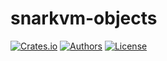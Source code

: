 # snarkvm-objects

[![Crates.io](https://img.shields.io/crates/v/snarkvm-objects.svg?color=neon)](https://crates.io/crates/snarkvm-objects)
[![Authors](https://img.shields.io/badge/authors-Aleo-orange.svg)](../AUTHORS)
[![License](https://img.shields.io/badge/License-GPLv3-blue.svg)](./LICENSE.md)
